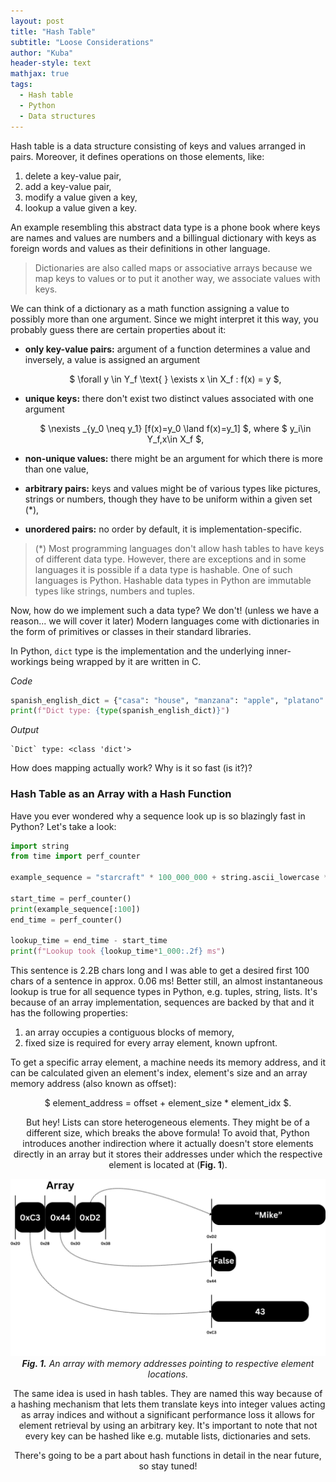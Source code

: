 ```yaml
---
layout: post
title: "Hash Table"
subtitle: "Loose Considerations"
author: "Kuba"
header-style: text
mathjax: true
tags:
  - Hash table
  - Python
  - Data structures
---
```


Hash table is a data structure consisting of keys and values arranged in pairs. Moreover, it defines operations on those elements, like:

1.  delete a key-value pair,
2.  add a key-value pair,
3.  modify a value given a key,
4.  lookup a value given a key.

An example resembling this abstract data type is a phone book where keys are names and values are numbers and a billingual dictionary with keys as foreign words and values as their definitions in other language.

> Dictionaries are also called maps or associative arrays because we map keys to values or to put it another way, we associate values with keys.

We can think of a dictionary as a math function assigning a value to possibly more than one argument. Since we might interpret it this way, you probably guess there are certain properties about it:

- **only key-value pairs:** argument of a function determines a value and inversely, a value is assigned an argument <br><center> $ \forall y \in Y_f \text{ } \exists x \in X_f : f(x) = y $,

- **unique keys:** there don't exist two distinct values associated with one argument <br><center> $ \nexists _{y_0 \neq y_1} [f(x)=y_0 \land f(x)=y_1] $, where $ y_i\in Y_f,x\in X_f $,

- **non-unique values:** there might be an argument for which there is more than one value,

- **arbitrary pairs:** keys and values might be of various types like pictures, strings or numbers, though they have to be uniform within a given set (*),

- **unordered pairs:** no order by default, it is implementation-specific.

> (*) Most programming languages don't allow hash tables to have keys of different data type. However, there are exceptions and in some languages it is possible if a data type is hashable. One of such languages is Python. Hashable data types in Python are immutable types like strings, numbers and tuples.

Now, how do we implement such a data type? We don't! (unless we have a reason... we will cover it later) Modern languages come with dictionaries in the form of primitives or classes in their standard libraries.

In Python, `dict` type is the implementation and the underlying inner-workings being wrapped by it are written in C.

*Code*
```python
spanish_english_dict = {"casa": "house", "manzana": "apple", "platano": "banana"}
print(f"Dict type: {type(spanish_english_dict)}")
```
*Output*
```
`Dict` type: <class 'dict'>
```

How does mapping actually work? Why is it so fast (is it?)?

### Hash Table as an Array with a Hash Function

Have you ever wondered why a sequence look up is so blazingly fast in Python? Let's take a look:

```python
import string
from time import perf_counter

example_sequence = "starcraft" * 100_000_000 + string.ascii_lowercase * 50_000_000

start_time = perf_counter()
print(example_sequence[:100])
end_time = perf_counter()

lookup_time = end_time - start_time
print(f"Lookup took {lookup_time*1_000:.2f} ms")
```

This sentence is 2.2B chars long and I was able to get a desired first 100 chars of a sentence in approx. 0.06 ms! Better still, an almost instantaneous lookup is true for all sequence types in Python, e.g. tuples, string, lists. It's because of an array implementation, sequences are backed by that and it has the following properties:
1.  an array occupies a contiguous blocks of memory,
2.  fixed size is required for every array element, known upfront.

To get a specific array element, a machine needs its memory address, and it can be calculated given an element's index, element's size and an array memory address (also known as offset): <br><center> $ element\_address = offset + element\_size * element\_idx $.

But hey! Lists can store heterogeneous elements. They might be of a different size, which breaks the above formula! To avoid that, Python introduces another indirection where it actually doesn't store elements directly in an array but it stores their addresses under which the respective element is located at (**Fig. 1**).

![img](/img/in-post/hash-table/post-hash-table-memory-addresses.jpg)
***Fig. 1.** An array with memory addresses pointing to respective element locations.*

The same idea is used in hash tables. They are named this way because of a hashing mechanism that lets them translate keys into integer values acting as array indices and without a significant performance loss it allows for element retrieval by using an arbitrary key. It's important to note that not every key can be hashed like e.g. mutable lists, dictionaries and sets.

There's going to be a part about hash functions in detail in the near future, so stay tuned!
